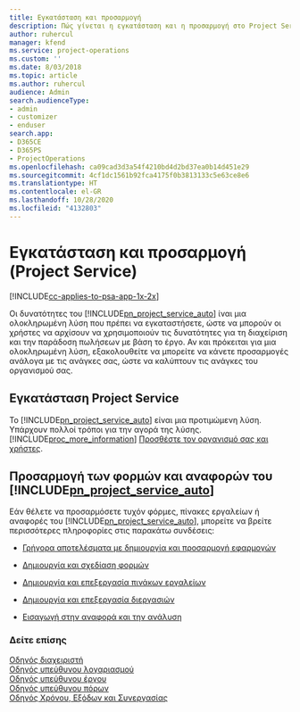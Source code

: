 ```yaml
---
title: Εγκατάσταση και προσαρμογή
description: Πώς γίνεται η εγκατάσταση και η προσαρμογή στο Project Service
author: ruhercul
manager: kfend
ms.service: project-operations
ms.custom: ''
ms.date: 8/03/2018
ms.topic: article
ms.author: ruhercul
audience: Admin
search.audienceType:
- admin
- customizer
- enduser
search.app:
- D365CE
- D365PS
- ProjectOperations
ms.openlocfilehash: ca09cad3d3a54f4210bd4d2bd37ea0b14d451e29
ms.sourcegitcommit: 4cf1dc1561b92fca4175f0b3813133c5e63ce8e6
ms.translationtype: HT
ms.contentlocale: el-GR
ms.lasthandoff: 10/28/2020
ms.locfileid: "4132803"
---
```

# <a name="install-and-customize-project-service"></a>Εγκατάσταση και προσαρμογή (Project Service)

[!INCLUDE[cc-applies-to-psa-app-1x-2x](../includes/cc-applies-to-psa-app-1x-2x.md)]

Οι δυνατότητες του [!INCLUDE[pn_project_service_auto](../includes/pn-project-service-auto.md)] ίναι μια ολοκληρωμένη λύση που πρέπει να εγκαταστήσετε, ώστε να μπορούν οι χρήστες να αρχίσουν να χρησιμοποιούν τις δυνατότητες για τη διαχείριση και την παράδοση πωλήσεων με βάση το έργο. Αν και πρόκειται για μια ολοκληρωμένη λύση, εξακολουθείτε να μπορείτε να κάνετε προσαρμογές ανάλογα με τις ανάγκες σας, ώστε να καλύπτουν τις ανάγκες του οργανισμού σας.  
<!-- TODO: I expect to find the information on how to get and install this here. Please find that and add it here. Same for Project Service.--> 
  
## <a name="install-project-service"></a>Εγκατάσταση Project Service  
 Το [!INCLUDE[pn_project_service_auto](../includes/pn-project-service-auto.md)] είναι μια προτιμώμενη λύση. Υπάρχουν πολλοί τρόποι για την αγορά της λύσης. [!INCLUDE[proc_more_information](../includes/proc-more-information.md)] [Προσθέστε τον οργανισμό σας και χρήστες](https://docs.microsoft.com/dynamics365/customerengagement/on-premises/admin/onboard-your-organization-and-users-to-dynamics-365-online).  
  
## <a name="customize-pn_project_service_auto-forms-and-reports"></a>Προσαρμογή των φορμών και αναφορών του [!INCLUDE[pn_project_service_auto](../includes/pn-project-service-auto.md)]  
 Εάν θέλετε να προσαρμόσετε τυχόν φόρμες, πίνακες εργαλείων ή αναφορές του [!INCLUDE[pn_project_service_auto](../includes/pn-project-service-auto.md)], μπορείτε να βρείτε περισσότερες πληροφορίες στις παρακάτω συνδέσεις:  
  
- [Γρήγορα αποτελέσματα με δημιουργία και προσαρμογή εφαρμογών](https://docs.microsoft.com/dynamics365/customerengagement/on-premises/customize/getting-started-customization)  
  
- [Δημιουργία και σχεδίαση φορμών](https://docs.microsoft.com/dynamics365/customerengagement/on-premises/customize/create-design-forms)  
  
- [Δημιουργία και επεξεργασία πινάκων εργαλείων](https://docs.microsoft.com/dynamics365/customerengagement/on-premises/customize/create-edit-dashboards)  
  
- [Δημιουργία και επεξεργασία διεργασιών](https://docs.microsoft.com/dynamics365/customerengagement/on-premises/customize/guide-staff-through-common-tasks-processes)  
  
- [Εισαγωγή στην αναφορά και την ανάλυση](https://docs.microsoft.com/dynamics365/customerengagement/on-premises/analytics/reporting-analytics-with-dynamics-365)  
  
### <a name="see-also"></a>Δείτε επίσης  
 [Οδηγός διαχειριστή](../psa/admin-guide.md)   
 [Οδηγός υπεύθυνου λογαριασμού](../psa/account-manager-guide.md)   
 [Οδηγός υπεύθυνου έργου](../psa/project-manager-guide.md)   
 [Οδηγός υπεύθυνου πόρων](../psa/resource-manager-guide.md)   
 [Οδηγός Χρόνου, Εξόδων και Συνεργασίας](../psa/time-expense-collaboration-guide.md)
